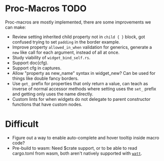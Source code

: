 # Proc-Macros TODO

Proc-macros are mostly implemented, there are some improvements we can make:

* Review setting inherited child property not in `child { }` block, got confused trying to set `padding` in the border example.
* Improve property `allowed_in_when` validation for generics, generate a `new` like call for each
  argument, instead of all at once.
* Study viability of `widget_bind_self.rs`.
* Support doc(cfg).
* Support cfg in captures.
* Allow "property as new_name" syntax in widget_new? Can be used for things like double fancy borders.
* Use `get_` prefix for properties that only return a value, can teach as inverse of normal accessor methods where setting uses the `set_` prefix
and getting only uses the name directly.
* Custom lints for when widgets do not delegate to parent constructor functions that have custom nodes.

# Difficult

* Figure out a way to enable auto-complete and hover tooltip inside macro code?
* Pre-build to wasm: 
    Need $crate support, or to be able to read cargo.toml from wasm,
    both aren't natively supported with [`watt`](https://crates.io/crates/watt).